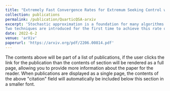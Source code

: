 ```yaml
---
title: "Extremely Fast Convergence Rates for Extremum Seeking Control with Polyak-Ruppert Averaging"
collection: publications
permalink: /publication/QuarticQSA-arxiv
excerpt: 'Stochastic approximation is a foundation for many algorithms found in machine learning and optimization. It is in general slow to converge:  the mean square error vanishes as $$O(n^{-1})$$. A deterministic counterpart known as quasi-stochastic approximation is a viable alternative in many applications, including gradient-free optimization and reinforcement learning.   It was assumed in prior research that the optimal achievable convergence rate is $$O(n^{-2})$$. It is shown in this paper that through design it is possible to obtain far faster convergence, of order $$O(n^{-4+\delta})$$, with $\delta>0$ arbitrary.   
Two techniques are introduced for the first time to achieve this rate of convergence.   The theory is also specialized within the context of gradient-free optimization, and tested on standard benchmarks.  The main results are based on a combination of novel application of results from number theory and techniques adapted from stochastic approximation theory.'
date: 2022-6-2
venue: 'arXiv'
paperurl: 'https://arxiv.org/pdf/2206.00814.pdf'
---
```


The contents above will be part of a list of publications, if the user clicks the link for the publication than the contents of section will be rendered as a full page, allowing you to provide more information about the paper for the reader. When publications are displayed as a single page, the contents of the above "citation" field will automatically be included below this section in a smaller font.
